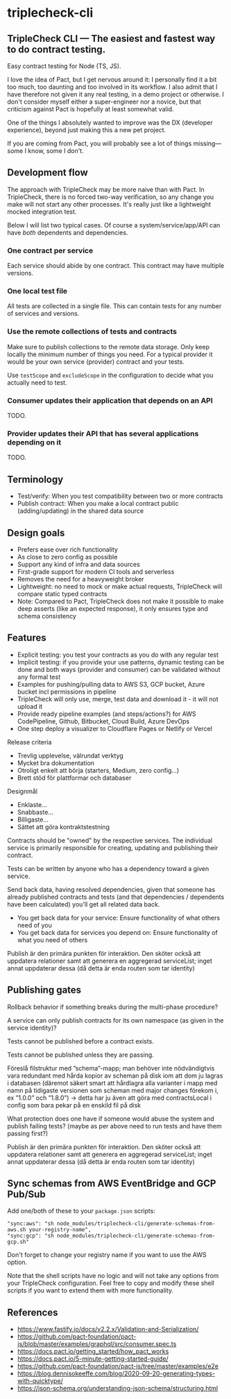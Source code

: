 # triplecheck-cli

## TripleCheck CLI — The easiest and fastest way to do contract testing.

Easy contract testing for Node (TS, JS).

I love the idea of Pact, but I get nervous around it: I personally find it a bit too much, too daunting and too involved in its workflow. I also admit that I have therefore not given it any real testing, in a demo project or otherwise. I don't consider myself either a super-engineer nor a novice, but that criticism against Pact is hopefully at least somewhat valid.

One of the things I absolutely wanted to improve was the DX (developer experience), beyond just making this a new pet project.

If you are coming from Pact, you will probably see a lot of things missing—some I know, some I don't.

## Development flow

The approach with TripleCheck may be more naive than with Pact. In TripleCheck, there is no forced two-way verification, so any change you make will not start any other processes. It's really just like a lightweight mocked integration test.

Below I will list two typical cases. Of course a system/service/app/API can have _both_ dependents and dependencies.

### One contract per service

Each service should abide by one contract. This contract may have multiple versions.

### One local test file

All tests are collected in a single file. This can contain tests for any number of services and versions.

### Use the remote collections of tests and contracts

Make sure to publish collections to the remote data storage. Only keep locally the minimum number of things you need. For a typical provider it would be your own service (provider) contract and your tests.

Use `testScope` and `excludeScope` in the configuration to decide what you actually need to test.

### Consumer updates their application that depends on an API

TODO.

### Provider updates their API that has several applications depending on it

TODO.

## Terminology

- Test/verify: When you test compatibility between two or more contracts
- Publish contract: When you make a local contract public (adding/updating) in the shared data source

## Design goals

- Prefers ease over rich functionality
- As close to zero config as possible
- Support any kind of infra and data sources
- First-grade support for modern CI tools and serverless
- Removes the need for a heavyweight broker
- Lightweight: no need to mock or make actual requests, TripleCheck will compare static typed contracts
- Note: Compared to Pact, TripleCheck does not make it possible to make deep asserts (like an expected response), it only ensures type and schema consistency

## Features

- Explicit testing: you test your contracts as you do with any regular test
- Implicit testing: if you provide your use patterns, dynamic testing can be done and both ways (provider and consumer) can be validated without any formal test
- Examples for pushing/pulling data to AWS S3, GCP bucket, Azure bucket incl permissions in pipeline
- TripleCheck will only use, merge, test data and download it - it will not upload it
- Provide ready pipeline examples (and steps/actions?) for AWS CodePipeline, Github, Bitbucket, Cloud Build, Azure DevOps
- One step deploy a visualizer to Cloudflare Pages or Netlify or Vercel

Release criteria

- Trevlig upplevelse, välrundat verktyg
- Mycket bra dokumentation
- Otroligt enkelt att börja (starters, Medium, zero config...)
- Brett stöd för plattformar och databaser

Designmål

- Enklaste...
- Snabbaste...
- Billigaste...
- Sättet att göra kontraktstestning

Contracts should be "owned" by the respective services. The individual service is primarily responsible for creating, updating and publishing their contract.

Tests can be written by anyone who has a dependency toward a given service.

Send back data, having resolved dependencies, given that someone has already published contracts and tests (and that dependencies / dependents have been calculated) you'll get all related data back.

- You get back data for your service: Ensure functionality of what others need of you
- You get back data for services you depend on: Ensure functionality of what you need of others

Publish är den primära punkten för interaktion. Den sköter också att uppdatera relationer samt att generera en aggregerad serviceList; inget annat uppdaterar dessa (då detta är enda routen som tar identity)

## Publishing gates

Rollback behavior if something breaks during the multi-phase procedure?

A service can only publish contracts for its own namespace (as given in the service identity)?

Tests cannot be published before a contract exists.

Tests cannot be published unless they are passing.

Föreslå filstruktur med ”schema”-mapp; man behöver inte nödvändigtvis vara redundant med hårda kopior av scheman på disk iom att dom ju lagras i databasen (däremot säkert smart att hårdlagra alla varianter i mapp med namn på tidigaste versionen som scheman med major changes förekom i, ex ”1.0.0” och ”1.8.0”) -> detta har ju även att göra med contractsLocal i config som bara pekar på en enskild fil på disk

What protection does one have if someone would abuse the system and publish failing tests? (maybe as per above need to run tests and have them passing first?)

Publish är den primära punkten för interaktion. Den sköter också att uppdatera relationer samt att generera en aggregerad serviceList; inget annat uppdaterar dessa (då detta är enda routen som tar identity)

## Sync schemas from AWS EventBridge and GCP Pub/Sub

Add one/both of these to your `package.json` scripts:

```
"sync:aws": "sh node_modules/triplecheck-cli/generate-schemas-from-aws.sh your-registry-name",
"sync:gcp": "sh node_modules/triplecheck-cli/generate-schemas-from-gcp.sh"
```

Don't forget to change your registry name if you want to use the AWS option.

Note that the shell scripts have no logic and will not take any options from your TripleCheck configuration. Feel free to copy and modify these shell scripts if you want to extend them with more functionality.

## References

- https://www.fastify.io/docs/v2.2.x/Validation-and-Serialization/
- https://github.com/pact-foundation/pact-js/blob/master/examples/graphql/src/consumer.spec.ts
- https://docs.pact.io/getting_started/how_pact_works
- https://docs.pact.io/5-minute-getting-started-guide/
- https://github.com/pact-foundation/pact-js/tree/master/examples/e2e
- https://blog.dennisokeeffe.com/blog/2020-09-20-generating-types-with-quicktype/
- https://json-schema.org/understanding-json-schema/structuring.html
